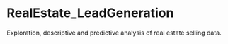 # RealEstate_LeadGeneration
Exploration, descriptive and predictive analysis of real estate selling data.
